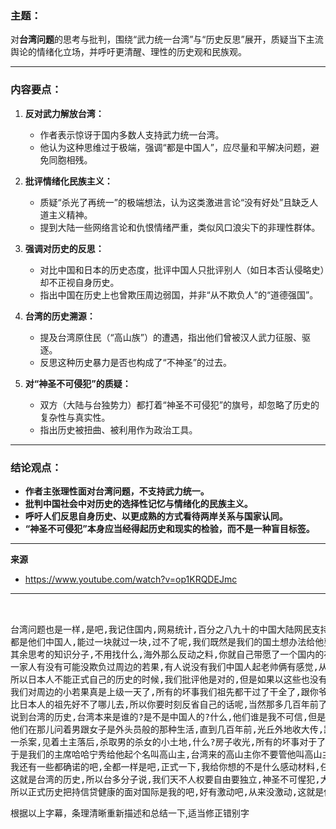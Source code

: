 

### **主题：**

对**台湾问题**的思考与批判，围绕“武力统一台湾”与“历史反思”展开，质疑当下主流舆论的情绪化立场，并呼吁更清醒、理性的历史观和民族观。

---

### **内容要点：**

1. **反对武力解放台湾：**

   * 作者表示惊讶于国内多数人支持武力统一台湾。
   * 他认为这种思维过于极端，强调“都是中国人”，应尽量和平解决问题，避免同胞相残。

2. **批评情绪化民族主义：**

   * 质疑“杀光了再统一”的极端想法，认为这类激进言论“没有好处”且缺乏人道主义精神。
   * 提到大陆一些网络言论和仇恨情绪严重，类似风口浪尖下的非理性群体。

3. **强调对历史的反思：**

   * 对比中国和日本的历史态度，批评中国人只批评别人（如日本否认侵略史）却不正视自身历史。
   * 指出中国在历史上也曾欺压周边弱国，并非“从不欺负人”的“道德强国”。

4. **台湾的历史溯源：**

   * 提及台湾原住民（“高山族”）的遭遇，指出他们曾被汉人武力征服、驱逐。
   * 反思这种历史暴力是否也构成了“不神圣”的过去。

5. **对“神圣不可侵犯”的质疑：**

   * 双方（大陆与台独势力）都打着“神圣不可侵犯”的旗号，却忽略了历史的复杂性与真实性。
   * 指出历史被扭曲、被利用作为政治工具。

---

### **结论观点：**

* **作者主张理性面对台湾问题，不支持武力统一。**
* **批判中国社会中对历史的选择性记忆与情绪化的民族主义。**
* **呼吁人们反思自身历史、以更成熟的方式看待两岸关系与国家认同。**
* **“神圣不可侵犯”本身应当经得起历史和现实的检验，而不是一种盲目标签。**



---

**来源**
+ <https://www.youtube.com/watch?v=op1KRQDEJmc>

---
<pre>


台湾问题也是一样,是吧,我记住国内,网易统计,百分之八九十的中国大陆网民支持武力解放台湾,这个我看了才还行,是吧,我说坚决反对台独的,但是我不,我不支持武力解放,我没有想到会有这么多的中国人支持武力解放台湾,我只觉得我所在的并非缘解,是吧,
都是他们中国人,能过一块就过一块,过不了呢,我们既然是我们的国土想办法给他要过来,经济上压极极的总是把它强过来,你不能说是用武力解放,都是中国人把它全杀光了,你有什么好处,还有人提出一个贴子说,我没有几个人给他炸成一片纠统,然后就回归了,他妈的回归完了才是否设你要的干嘛,风口吗不是,还有台湾也不是那么神盛,不可提范的,
其余思考的知识分子,不用找什么,海外那么反动之料,你就自己带愿了一个国内的存款,才敢台湾的历史就明白了,学习其他民众的历史呢,应该对自己种出自己的国家本身的历史形成一些本省,你们可以游泛,近年人的历史的时候,看到白人跑的上面对无辜大落后的近年人,上沙强厌建议、農略,什么坏事都做绝了,我们只是一百多年来才落后海岛,住中上,中国还制止生去牛舞笔的强国,
一家人有没有可能没欺负过周边的若果,有人说没有我们中国人起老帅俩有感觉,从来不欺负人,只有被欺负别人欺负完后绝不,原不受欺负的这种军强,仅是有可能吗,人就是那么回事是吧,中国历史上强大的一千多年里,甚至两千多年有没有可能没欺负周边的若果,去学学那些若果的历史,全是被中国欺领的历史。
所以日本人不能正式自己的历史的时候,我们批评他是对的,但是如果以这些也没有清醒的历史到自己的历史,你有什么资格批评,日本人不承认自己的历史呢?
我们对周边的小若果真是上级一天了,所有的坏事我们祖先都干过了干全了,跟你爷爷就他们的历史是怎么想我们的祖先呢,是吧?
比日本人的祖先好不了哪儿去,所以你要时刻反省自己的话呢,当然那多几百年前了,你现在也扯不到什么了,但是如果反省的话,你就知道日本人为什么会这样子了。
说到台湾的历史,台湾本来是谁的?是不是中国人的?什么,他们谁是我不可信,但是台湾土主人的跟1.2人一样,这块土地上几千年来生活的一群善良耳又落后的土主居民,
他们在那儿问着男跟女子是外头员般的那种生活,直到几百年前,光丘外地收大传,跳下了面目之灵的坏蛋,叫做漢园,
一杀案,见着土主落后,杀取男的杀女的小土地,什么?房子收光,所有的坏事对于了,杀了这班人批稳要留,打不过马过后,都走到生山老林里不敢下来,
于是我们的主席哈哈宁秀给他起个名叫高山主,台湾来的高山主你不要管他叫高山主会生气的,他可能到了中国了落单了,他不敢派怎么样,在心里的生气,一块人家就阿双欢迎高山主的朋友之外,他心里想你怎么才高山主的,又不是猴子为什么在山上过,就是被杀上去不敢下来了,然后给人家起名叫高山主,
我还有一些都确诺的吧,全都一样是吧,正式一下,我给你想的不是什么感动材料,任何一个主持官,研究台湾市的主持人一查全都查到,根本也不需要卸主持人把台湾的东西,我也不敢拿台湾的东西到班上讲,里面的人说我思想政治有问题是吧,我不用,就国内的资料就注意真实了。
这就是台湾的历史,所以台多分子说,我们天不人权要自由要独立,神圣不可惺犯,大陆说这是自古以来不可不革的神圣里,土妈都要打死,两边都不把神圣不可惺犯的时候,高山主的原军比是什么新强,从山到往下以抗瓦的两群风狗的话,台湾不把神圣不可惺犯,这是对神圣最大的现独的吧,有没有可能还对他,现在派人在那已经比高山主还多了,这也不可能还,
所以正式历史把持信贷健康的面对国际是我的吧,好有激动吧,从来没激动,这就是你理解的神圣不可惺犯,这是你惺犯,在台湾129亿,
</pre>

根据以上字幕，条理清晰重新描述和总结一下,适当修正错别字

